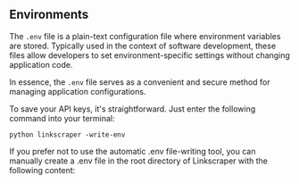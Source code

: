 ## Environments

The `.env` file is a plain-text configuration file where environment variables are stored. Typically used in the context of software development, these files allow developers to set environment-specific settings without changing application code.

In essence, the `.env` file serves as a convenient and secure method for managing application configurations.

To save your API keys, it's straightforward. Just enter the following command into your terminal:

```shell
python linkscraper -write-env
```

If you prefer not to use the automatic .env file-writing tool, you can manually create a .env file in the root directory of Linkscraper with the following content:

<script src="https://gist.github.com/kremilly/3c191f14f2c60d862aec3431aafaab5b.js"></script>
